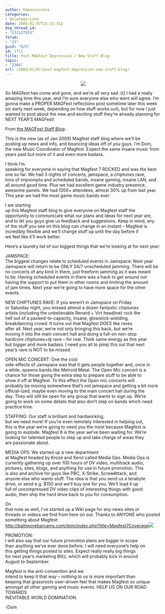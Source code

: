 ```yaml
---
author: Ramaniscence
categories:
- Uncategorized
date: 2009-01-07T15:23:31Z
dsq_thread_id:
- "531527553"
forum:
- "12"
guid: "823"
id: 1711
title: Post MAGFest Depression / New Staff Blog
topic:
- "2366"
url: /2009/01/07/post-magfest-depression-new-staff-blog/
---
```


<div align="center">
  <img border="0" src="images/newsMisc/magdog.png" />
</div>

So MAGfest has come and gone, and we&#8217;re all very sad :((( I had a really amazing time this year, and I&#8217;m sure everyone else who went will agree. I&#8217;m gonna make a PROPER MAGFest reflections post sometime later this week (or early next week, depending on how stuff works out), but for now I just wanted to post about the new and exciting stuff they&#8217;re already planning for NEXT YEAR&#8217;S MAGFest!

From <a href="http://community.livejournal.com/magfest_staff/452.html" target="_blank">the MAGFest Staff Blog</a>:

<div class="quoted-text">
  This is the new (as of Jan 2009) Magfest staff blog where we&#8217;ll be<br /> posting up news and info, and bouncing ideas off of you guys. I&#8217;m Dom,<br /> the new Music Coordinator of Magfest. Expect the same insane music from<br /> years past but more of it and even more badass.</p> 
  
  <p>
    I think I&#8217;m<br /> speaking for everyone in saying that Magfest 7 ROCKED and was the best<br /> one so far. We had 3 nights of concerts, jamspace, a chiptunes rave,<br /> tons of impromptu and scheduled bands, insane gaming, insane LAN, and<br /> all around good time. Plus we had excellent game industry presence,<br /> awesome panels. We had 1350+ attendees, almost 30% up from last year.<br /> This year we had the most game music bands ever.
  </p>
  
  <p>
    I am starting<br /> up this Magfest staff blog to give everyone on Magfest staff the<br /> opportunity to communicate what our plans and ideas for next year are,<br /> and to let you guys give us feedback and suggestions. Keep in mind, any<br /> of the stuff you see on this blog can change in an instant &#8211; Magfest is<br /> incredibly flexible and we&#8217;ll change stuff up until the day before if<br /> we feel like it&#8217;ll work better.
  </p>
  
  <p>
    Here&#8217;s a laundry list of our biggest things that we&#8217;re looking at for next year:
  </p>
  
  <p>
    JAMSPACE:<br /> The biggest changes relate to scheduled events in Jamspace: Next year<br /> Jamspace will return to be ONLY 24/7 unscheduled jamming. There will be<br /> no concerts of any kind in there, just freeform jamming as it was meant<br /> to be. Having scheduled events in there was a hack to get around not<br /> having the support to put them in other rooms and limiting the amount<br /> of jam times. Next year we&#8217;re going to have more space for the other<br /> events.
  </p>
  
  <p>
    NEW CHIPTUNES RAVE: If you weren&#8217;t in Jamspace on Friday<br /> or Saturday night, you missed almost a dozen fantastic chiptunes<br /> artists (including the unbelievable Renard + Virt headline) rock the<br /> hell out of a packed-to-capacity, insane, glowstick-wielding,<br /> breakdancing crowd. It turns out that Magfest <em>DOES</em> like raves<br /> after all. Next year, we&#8217;re not only bringing this back, but we&#8217;re<br /> moving it into the main concert hall and doing a full-on non-stop<br /> hardcore chiptunes+dj rave &#8211; for real. Think same energy as this year<br /> but bigger and more badass. I need you all to pimp this out that next<br /> year&#8217;s rave is NOT to be missed.
  </p>
  
  <p>
    OPEN MIC CONCERT: One the cool<br /> side-effects of Jamspace was that it gets people together and, once in<br /> a while, spawns bands like Metroid Metal. The Open Mic concert is a<br /> chance for those going the extra step to prepare stuff to be able to<br /> show it off at Magfest. To this effect the Open mic concerts will<br /> probably be moving somewhere that&#8217;s not jamspace and getting a bit more<br /> official-ized, maybe even moving to the main concert hall during the<br /> day. They will still be open for any group that wants to sign up. We&#8217;re<br /> going to work on some details that also don&#8217;t step on bands which need<br /> practice time.
  </p>
  
  <p>
    STAFFING: Our staff is brilliant and hardworking,<br /> but we need more! If you&#8217;re even remotely interested in helping out,<br /> this is the year we&#8217;re going to need you the most because Magfest is<br /> going to explode. Magfest 8 is the year we&#8217;ve been waiting for. We&#8217;re<br /> looking for talented people to step up and take charge of areas they<br /> are passionate about.
  </p>
  
  <p>
    MEDIA OPS: We started up a new department<br /> at Magfest headed by Kroze and Xerol called Media Ops. Media Ops is<br /> currently gathering up over 100 hours of DV video, multitrack audio,<br /> pictures, sites, blogs, and anything for use in future promotion. This<br /> is also and archive for guys like PBC, X-Strike, ScrewAttack, and<br /> anyone else who wants stuff. The idea is that you send us a terabyte<br /> drive, or send e.g. $150 and we&#8217;ll buy one for you. We&#8217;ll load it up<br /> full of uncompressed DV video clips of interesting things with good<br /> audio, then ship the hard drive back to you for consumption.
  </p>
  
  <p>
    On<br /> that note as well, I&#8217;ve started up a Wiki page for any news sites or<br /> threads or videos we find from here on out. Thanks to ANYONE who posted<br /> something about Magfest:<br /> <a href="http://baltimorebarcams.com/dom/index.php?title=Magfest7Coverage">http://baltimorebarcams.com/dom/index.php?title=Magfest7Coverage<img border="0" src="http://i.ixnp.com/images/v3.62/t.gif" class="snap_preview_icon" /></a>
  </p>
  
  <p>
    PROMOTION:<br /> I will also say that our future promotion plans are bigger in scope<br /> than anything we&#8217;ve ever done before. I will need everyone&#8217;s help on<br /> this getting things posted to sites. Expect really really big things<br /> for next year&#8217;s marketing Blitz, which will probably kick in around<br /> August to September.
  </p>
  
  <p>
    Magfest is the anti-convention and we<br /> intend to keep it that way &#8211; nothing to us is more important than<br /> keeping that grassroots user-driven feel that makes Magfest so unique<br /> amongst all other gaming and music events. HELP US ON OUR ROAD TOWARDS<br /> INEVITABLE WORLD DOMINATION.
  </p>
  
  <p>
    -Dom
  </p>
</div>
